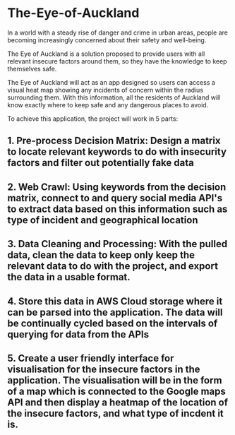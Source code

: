 # The-Eye-of-Auckland

In a world with a steady rise of danger and crime in urban areas, people are becoming increasingly concerned about their safety and well-being. 

The Eye of Auckland is a solution proposed to provide users with all relevant insecure factors around them, so they have the knowledge to keep themselves safe. 

The Eye of Auckland will act as an app designed so users can access a visual heat map showing any incidents of concern within the radius surrounding them. With this information, all the residents of Auckland will know exactly where to keep safe and any dangerous places to avoid.

To achieve this application, the project will work in 5 parts:

## 1. Pre-process Decision Matrix: Design a matrix to locate relevant keywords to do with insecurity factors and filter out potentially fake data

## 2. Web Crawl: Using keywords from the decision matrix, connect to and query social media API's to extract data based on this information such as type of incident and geographical location

## 3. Data Cleaning and Processing: With the pulled data, clean the data to keep only keep the relevant data to do with the project, and export the data in a usable format. 

## 4. Store this data in AWS Cloud storage where it can be parsed into the application. The data will be continually cycled based on the intervals of querying for data from the APIs

## 5. Create a user friendly interface for visualisation for the insecure factors in the application. The visualisation will be in the form of a map which is connected to the Google maps API and then display a heatmap of the location of the insecure factors, and what type of incdent it is. 

